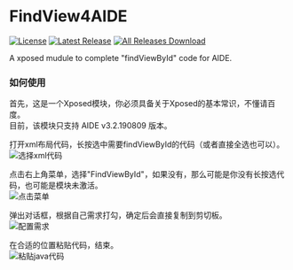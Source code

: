 # FindView4AIDE
[![License](https://img.shields.io/github/license/pansong291/FindView4AIDE.svg)](LICENSE)
[![Latest Release](https://img.shields.io/github/release/pansong291/FindView4AIDE.svg)](../../releases)
[![All Releases Download](https://img.shields.io/github/downloads/pansong291/FindView4AIDE/total.svg)](../../releases)

A xposed mudule to complete "findViewById" code for AIDE.

### 如何使用
首先，这是一个Xposed模块，你必须具备关于Xposed的基本常识，不懂请百度。  
目前，该模块只支持 AIDE v3.2.190809 版本。  

打开xml布局代码，长按选中需要findViewById的代码（或者直接全选也可以）。  
![选择xml代码](https://github.com/pansong291/Pictures/raw/master/github/pansong291FindView4AIDE/FindView4AIDE_help_select_content.jpg)

点击右上角菜单，选择"FindViewById"，如果没有，那么可能是你没有长按选代码，也可能是模块未激活。  
![点击菜单](https://github.com/pansong291/Pictures/raw/master/github/pansong291FindView4AIDE/FindView4AIDE_help_click_menuItem.jpg)

弹出对话框，根据自己需求打勾，确定后会直接复制到剪切板。  
![配置需求](https://github.com/pansong291/Pictures/raw/master/github/pansong291FindView4AIDE/FindView4AIDE_help_configure.jpg)

在合适的位置粘贴代码，结束。  
![粘贴java代码](https://github.com/pansong291/Pictures/raw/master/github/pansong291FindView4AIDE/FindView4AIDE_help_paste.jpg)
